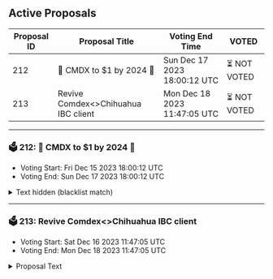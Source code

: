 ## Active Proposals

| Proposal ID | Proposal Title | Voting End Time | VOTED |
|-------------|----------------|-----------------|-------|
| 212 | 💎 CMDX to $1 by 2024 🚀 | Sun Dec 17 2023 18:00:12 UTC | ⏳ NOT VOTED |
| 213 | Revive Comdex<>Chihuahua IBC client | Mon Dec 18 2023 11:47:05 UTC | ⏳ NOT VOTED |

---

### 🗳 212: 💎 CMDX to $1 by 2024 🚀
- Voting Start: Fri Dec 15 2023 18:00:12 UTC
- Voting End: Sun Dec 17 2023 18:00:12 UTC

<details>
<summary>Text hidden (blacklist match)</summary>
 
</details>

---

### 🗳 213: Revive Comdex<>Chihuahua IBC client
- Voting Start: Sat Dec 16 2023 11:47:05 UTC
- Voting End: Mon Dec 18 2023 11:47:05 UTC

<details>
<summary>Proposal Text</summary>
 
Update the client from 07-tendermint-135 to 07-tendermint-200. 

**Vote:** 
 - By voting YES, you agree that incentives should be allocated in the following manner as described in this proposal. 
 - By voting NO, you signal that incentives should not be distributed as described in the proposal. 
 - By voting ABSTAIN, you formally decline to vote either for or against the proposal.
 - By voting, NOWITHVETO expresses that you strongly disagree and would like to see depositors penalised by revocation of their proposal deposit and contribute towards an automatic 1/3 veto threshold.
</details>
